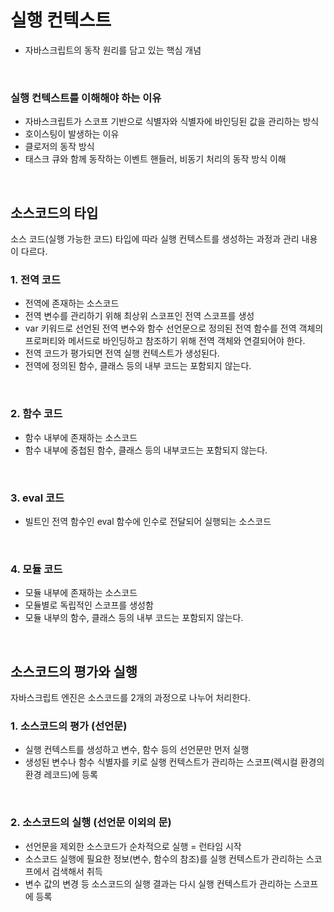 # 실행 컨텍스트

- 자바스크립트의 동작 원리를 담고 있는 핵심 개념
<br>

### 실행 컨텍스트를 이해해야 하는 이유
- 자바스크립트가 스코프 기반으로 식별자와 식별자에 바인딩된 값을 관리하는 방식
- 호이스팅이 발생하는 이유
- 클로저의 동작 방식
- 태스크 큐와 함께 동작하는 이벤트 핸들러, 비동기 처리의 동작 방식 이해
<br>

## 소스코드의 타입
소스 코드(실행 가능한 코드) 타입에 따라 실행 컨텍스트를 생성하는 과정과 관리 내용이 다르다.

### 1. 전역 코드
- 전역에 존재하는 소스코드
- 전역 변수를 관리하기 위해 최상위 스코프인 전역 스코프를 생성
- var 키워드로 선언된 전역 변수와 함수 선언문으로 정의된 전역 함수를 전역 객체의 프로퍼티와 메서드로 바인딩하고 참조하기 위해 전역 객체와 연결되어야 한다.
- 전역 코드가 평가되면 전역 실행 컨텍스트가 생성된다.
- 전역에 정의된 함수, 클래스 등의 내부 코드는 포함되지 않는다.
<br>

### 2. 함수 코드
- 함수 내부에 존재하는 소스코드
- 함수 내부에 중첩된 함수, 클래스 등의 내부코드는 포함되지 않는다.
<br>

### 3. eval 코드
- 빌트인 전역 함수인 eval 함수에 인수로 전달되어 실행되는 소스코드
<br>

### 4. 모듈 코드
- 모듈 내부에 존재하는 소스코드
- 모듈별로 독립적인 스코프를 생성함
- 모듈 내부의 함수, 클래스 등의 내부 코드는 포함되지 않는다.
<br>

## 소스코드의 평가와 실행
자바스크립트 엔진은 소스코드를 2개의 과정으로 나누어 처리한다.
<br>

### 1. 소스코드의 평가 (선언문)
- 실행 컨텍스트를 생성하고 변수, 함수 등의 선언문만 먼저 실행
- 생성된 변수나 함수 식별자를 키로 실행 컨텍스트가 관리하는 스코프(렉시컬 환경의 환경 레코드)에 등록
<br>

### 2. 소스코드의 실행 (선언문 이외의 문)
- 선언문을 제외한 소스코드가 순차적으로 실행 = 런타임 시작
- 소스코드 실행에 필요한 정보(변수, 함수의 참조)를 실행 컨텍스트가 관리하는 스코프에서 검색해서 취득
- 변수 값의 변경 등 소스코드의 실행 결과는 다시 실행 컨텍스트가 관리하는 스코프에 등록

